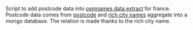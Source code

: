 Script to add postcode data into [osmnames data extract](https://osmnames.org/download/) for france.
Postcode data comes from [postcode](https://datanova.legroupe.laposte.fr/explore/dataset/liste-des-communes-francaises/export/?disjunctive.nom_complet&disjunctive.cdc&disjunctive.cheflieu&disjunctive.dep) and [rich city names](https://datanova.legroupe.laposte.fr/explore/dataset/laposte_hexasmal/export/?disjunctive.code_commune_insee&disjunctive.nom_de_la_commune&disjunctive.code_postal&disjunctive.libell_d_acheminement&disjunctive.ligne_5) aggregate into a mongo database.
The relation is made thanks to the rich city name.
